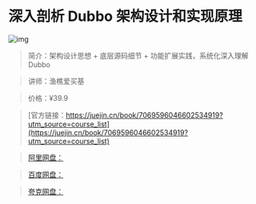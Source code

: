 # 深入剖析 Dubbo 架构设计和实现原理

![img](../../assets/eefb0b957e22417996633055d844242b~tplv-k3u1fbpfcp-no-mark:280:280:200:280.png)

> 简介：架构设计思想 + 底层源码细节 + 功能扩展实践，系统化深入理解Dubbo

> 讲师：渔樵爱买基

> 价格：¥39.9

> [官方链接：https://juejin.cn/book/7069596046602534919?utm_source=course_list](https://juejin.cn/book/7069596046602534919?utm_source=course_list)

> [阿里网盘：]()

> [百度网盘：]()

> [夸克网盘：]()
